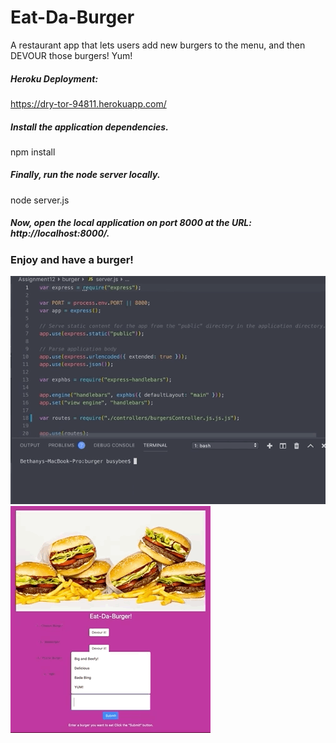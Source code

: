 # Eat-Da-Burger
A restaurant app that lets users add new burgers to the menu, and then DEVOUR those burgers! Yum!

##### Heroku Deployment:
https://dry-tor-94811.herokuapp.com/

##### Install the application dependencies.

npm install

##### Finally, run the node server locally.

node server.js

##### Now, open the local application on port 8000 at the URL: http://localhost:8000/.

### Enjoy and have a burger!


![](command_line.gif)
![](burgerApp.gif)
